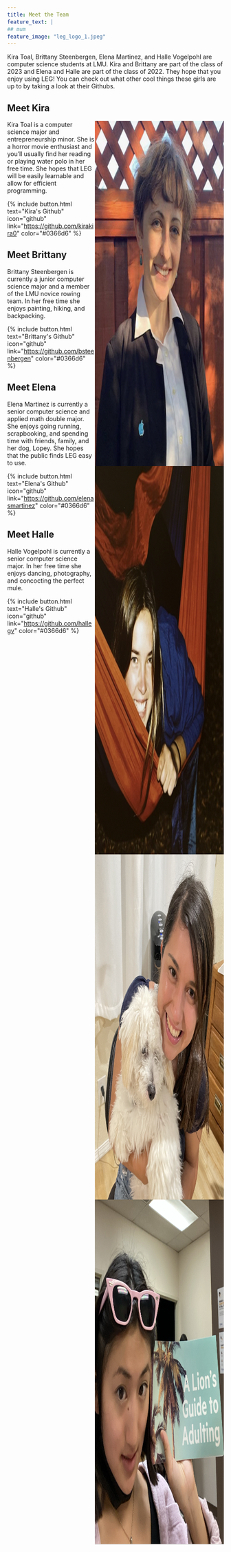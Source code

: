```yaml
---
title: Meet the Team
feature_text: |
## mum
feature_image: "leg_logo_1.jpeg"
---
```


Kira Toal, Brittany Steenbergen, Elena Martinez, and Halle Vogelpohl are computer science students at LMU. Kira and Brittany are part of the class of 2023 and Elena and Halle are part of the class of 2022. They hope that you enjoy using LEG! You can check out what other cool things these girls are up to by taking a look at their Githubs.

## Meet Kira

<img style="float: right;" src="kira_pic.png" position="right" width="300" height="800">

Kira Toal is a computer science major and entrepreneurship minor. She is a horror movie enthusiast and you’ll usually find her reading or playing water polo in her free time. She hopes that LEG will be easily learnable and allow for efficient programming.

{% include button.html text="Kira's Github" icon="github" link="https://github.com/kirakira0" color="#0366d6" %}

## Meet Brittany

<img style="float: right;" src="brittany_pic.png" position="right" width="300" height="900">

Brittany Steenbergen is currently a junior computer science major and a member of the LMU novice rowing team. In her free time she enjoys painting, hiking, and backpacking.

{% include button.html text="Brittany's Github" icon="github" link="https://github.com/bsteenbergen" color="#0366d6" %}

## Meet Elena

<img style="float: right;" src="elena_pic.png" position="right" width="300" height="800">

Elena Martinez is currently a senior computer science and applied math double major. She enjoys going running, scrapbooking, and spending time with friends, family, and her dog, Lopey. She hopes that the public finds LEG easy to use.

{% include button.html text="Elena's Github" icon="github" link="https://github.com/elenasmartinez" color="#0366d6" %}

## Meet Halle

<img style="float: right;" src="halle_pic.png" position="right" width="300" height="800">

Halle Vogelpohl is currently a senior computer science major. In her free time she enjoys dancing, photography, and concocting the perfect mule.

{% include button.html text="Halle's Github" icon="github" link="https://github.com/hallegv" color="#0366d6" %}
